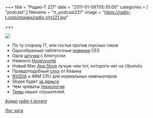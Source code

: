+++
title = "Радио-Т 221"
date = "2011-01-09T05:35:00"
categories = [ "podcast",]
filename = "rt_podcast221"
image = "https://radio-t.com/images/radio-t/rt221.jpg"

+++

![](https://radio-t.com/images/radio-t/rt221.jpg)

- По ту сторону IT, или гостья против гнусных гиков
- Однообразные таблеточные [новинки](http://www.bgr.com/2011/01/07/the-best-of-ces-2011-so-far/) CES
- Одна [штучка](http://www.bgr.com/2011/01/07/hands-on-with-blackberry-playbook-bridge-video/) с блютусом
- Немного [Honeycomb](http://www.bgr.com/2011/01/05/google-releases-android-3-0-honeycomb-video/)
- Новый Mac [App Store](http://www.readwriteweb.com/archives/apples_new_mac_app_store_our_first_impressions.php) лучше чем тот, которого нет на Ubunutu
- Правдоподобный [слух](http://techcrunch.com/2011/01/07/yet-another-kevin-rose-rumor-ipad-2-coming-in-3-4-weeks/) от Кевина
- [NVIDIA](http://www.osnews.com/story/24209/NVIDIA_Announces_ARM_CPU_for_Desktop_Server_HPC) и ARM CPU для нормальных компьютеров
- Skype будет [за деньги](http://techcrunch.com/2011/01/06/skype-adds-group-video-calling-to-enterprise-offering/)
- Чем чреваты [технологии](http://www.switched.com/2011/01/04/technology-physically-addictive-information-deprivation-disorder/)
- [Темы](/p/2011/01/04/prep-221/) наших слушателей.

[Аудио](https://archive.rucast.net/radio-t/media/rt_podcast221.mp3)
[radio-t.torrent](http://www.radio-t.com/torrents/rt_podcast221.mp3.torrent)

[Лог чата](http://chat.radio-t.com/logs/radio-t-221.html)
<audio src="https://archive.rucast.net/radio-t/media/rt_podcast221.mp3" preload="none"></audio>
